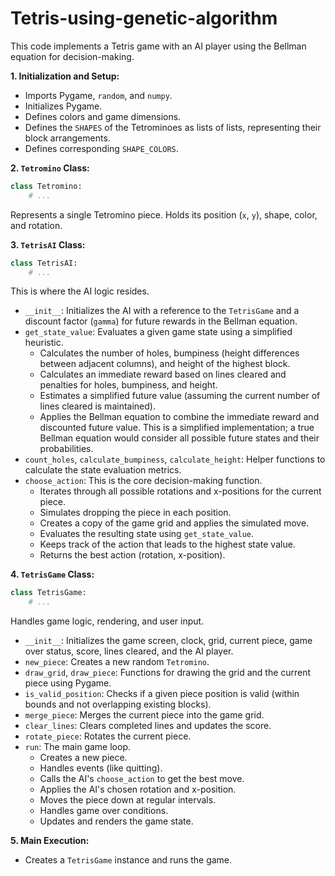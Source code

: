 # Tetris-using-genetic-algorithm

This code implements a Tetris game with an AI player using the Bellman equation for decision-making. 

**1. Initialization and Setup:**

- Imports Pygame, `random`, and `numpy`.
- Initializes Pygame.
- Defines colors and game dimensions.
- Defines the `SHAPES` of the Tetrominoes as lists of lists, representing their block arrangements.
- Defines corresponding `SHAPE_COLORS`.

**2. `Tetromino` Class:**

```python
class Tetromino:
    # ...
```

Represents a single Tetromino piece.  Holds its position (`x`, `y`), shape, color, and rotation.

**3. `TetrisAI` Class:**

```python
class TetrisAI:
    # ...
```

This is where the AI logic resides.

- `__init__`:  Initializes the AI with a reference to the `TetrisGame` and a discount factor (`gamma`) for future rewards in the Bellman equation.
- `get_state_value`:  Evaluates a given game state using a simplified heuristic.
    - Calculates the number of holes, bumpiness (height differences between adjacent columns), and height of the highest block.
    - Calculates an immediate reward based on lines cleared and penalties for holes, bumpiness, and height.
    - Estimates a simplified future value (assuming the current number of lines cleared is maintained).
    - Applies the Bellman equation to combine the immediate reward and discounted future value.  This is a simplified implementation; a true Bellman equation would consider all possible future states and their probabilities.
- `count_holes`, `calculate_bumpiness`, `calculate_height`:  Helper functions to calculate the state evaluation metrics.
- `choose_action`: This is the core decision-making function.
    - Iterates through all possible rotations and x-positions for the current piece.
    - Simulates dropping the piece in each position.
    - Creates a copy of the game grid and applies the simulated move.
    - Evaluates the resulting state using `get_state_value`.
    - Keeps track of the action that leads to the highest state value.
    - Returns the best action (rotation, x-position).

**4. `TetrisGame` Class:**

```python
class TetrisGame:
    # ...
```

Handles game logic, rendering, and user input.

- `__init__`: Initializes the game screen, clock, grid, current piece, game over status, score, lines cleared, and the AI player.
- `new_piece`: Creates a new random `Tetromino`.
- `draw_grid`, `draw_piece`: Functions for drawing the grid and the current piece using Pygame.
- `is_valid_position`: Checks if a given piece position is valid (within bounds and not overlapping existing blocks).
- `merge_piece`: Merges the current piece into the game grid.
- `clear_lines`: Clears completed lines and updates the score.
- `rotate_piece`: Rotates the current piece.
- `run`: The main game loop.
    - Creates a new piece.
    - Handles events (like quitting).
    - Calls the AI's `choose_action` to get the best move.
    - Applies the AI's chosen rotation and x-position.
    - Moves the piece down at regular intervals.
    - Handles game over conditions.
    - Updates and renders the game state.

**5. Main Execution:**

- Creates a `TetrisGame` instance and runs the game.

